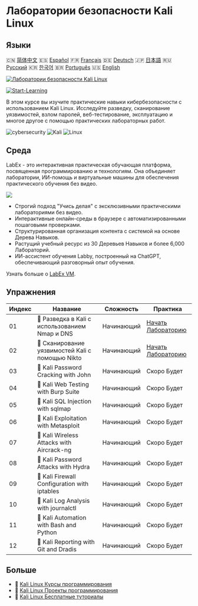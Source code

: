 # Лаборатории безопасности Kali Linux

## Языки

🇨🇳 [简体中文](README_zh.md) 🇪🇸 [Español](README_es.md) 🇫🇷 [Français](README_fr.md) 🇩🇪 [Deutsch](README_de.md) 🇯🇵 [日本語](README_ja.md) 🇷🇺 [Русский](README_ru.md) 🇰🇷 [한국어](README_ko.md) 🇧🇷 [Português](README_pt.md) 🇺🇸 [English](README.md) 

[![Лаборатории безопасности Kali Linux](https://cover-creator.labex.io/kali-linux-security-labs.png?lang=ru)](https://labex.io/ru/courses/kali-linux-security-labs)

[![Start-Learning](https://img.shields.io/badge/Start-Learning-whitesmoke?style=for-the-badge)](https://labex.io/ru/courses/kali-linux-security-labs)

В этом курсе вы изучите практические навыки кибербезопасности с использованием Kali Linux. Исследуйте разведку, сканирование уязвимостей, взлом паролей, веб-тестирование, эксплуатацию и многое другое с помощью практических лабораторных работ.

![cybersecurity](https://img.shields.io/badge/cybersecurity-whitesmoke?style=for-the-badge&logo=cybersecurity)
![Kali](https://img.shields.io/badge/Kali-whitesmoke?style=for-the-badge&logo=kali)
![Linux](https://img.shields.io/badge/Linux-whitesmoke?style=for-the-badge&logo=linux)


## Среда

LabEx - это интерактивная практическая обучающая платформа, посвященная программированию и технологиям. Она объединяет лаборатории, ИИ-помощь и виртуальные машины для обеспечения практического обучения без видео.

![](https://tutorial-screenshot.getvm.io/images/vm-1725247253.png)

- Строгий подход "Учись делая" с эксклюзивными практическими лабораториями без видео.
- Интерактивные онлайн-среды в браузере с автоматизированными пошаговыми проверками.
- Структурированная организация контента с системой на основе Дерева Навыков.
- Растущий учебный ресурс из 30 Деревьев Навыков и более 6,000 Лабораторий.
- ИИ-ассистент обучения Labby, построенный на ChatGPT, обеспечивающий разговорный опыт обучения.

Узнать больше о [LabEx VM](https://support.labex.io/using-labex/virtual-machine).

## Упражнения

|   Индекс | Название                                         | Сложность   | Практика                                                                                                                          |
|----------|--------------------------------------------------|-------------|-----------------------------------------------------------------------------------------------------------------------------------|
|       01 | 📖 Разведка в Kali с использованием Nmap и DNS   | Начинающий  | <a target='_blank' href='https://labex.io/ru/tutorials/kali-kali-reconnaissance-with-nmap-and-dns-552298'>Начать Лабораторию</a>  |
|       02 | 📖 Сканирование уязвимостей Kali с помощью Nikto | Начинающий  | <a target='_blank' href='https://labex.io/ru/tutorials/kali-kali-vulnerability-scanning-with-nikto-552301'>Начать Лабораторию</a> |
|       03 | 📖 Kali Password Cracking with John              | Начинающий  | Скоро Будет                                                                                                                       |
|       04 | 📖 Kali Web Testing with Burp Suite              | Начинающий  | Скоро Будет                                                                                                                       |
|       05 | 📖 Kali SQL Injection with sqlmap                | Начинающий  | Скоро Будет                                                                                                                       |
|       06 | 📖 Kali Exploitation with Metasploit             | Начинающий  | Скоро Будет                                                                                                                       |
|       07 | 📖 Kali Wireless Attacks with Aircrack-ng        | Начинающий  | Скоро Будет                                                                                                                       |
|       08 | 📖 Kali Password Attacks with Hydra              | Начинающий  | Скоро Будет                                                                                                                       |
|       09 | 📖 Kali Firewall Configuration with iptables     | Начинающий  | Скоро Будет                                                                                                                       |
|       10 | 📖 Kali Log Analysis with journalctl             | Начинающий  | Скоро Будет                                                                                                                       |
|       11 | 📖 Kali Automation with Bash and Python          | Начинающий  | Скоро Будет                                                                                                                       |
|       12 | 📖 Kali Reporting with Git and Dradis            | Начинающий  | Скоро Будет                                                                                                                       |

## Больше

- 🔗 [Kali Linux Курсы программирования](https://github.com/labex-labs/awesome-programming-courses)
- 🔗 [Kali Linux Проекты программирования](https://github.com/labex-labs/awesome-programming-projects)
- 🔗 [Kali Linux Бесплатные туториалы](https://github.com/labex-labs/kali-free-tutorials)

